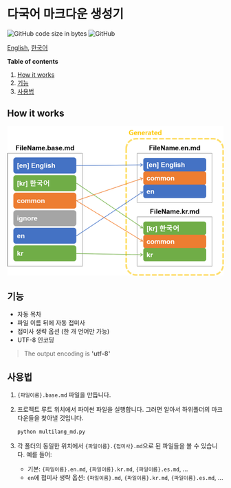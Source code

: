 # 다국어 마크다운 생성기

![GitHub code size in bytes](https://img.shields.io/github/languages/code-size/ryul1206/multilingual-markdown.svg)
![GitHub](https://img.shields.io/github/license/ryul1206/multilingual-markdown.svg)

[English](README.md), [한국어](README.kr.md)

**Table of contents**

1. [How it works](#How-it-works)
1. [기능](#기능)
1. [사용법](#사용법)

## How it works
![how it works](how-it-works.png)

## 기능

- 자동 목차
- 파일 이름 뒤에 자동 접미사
- 접미사 생략 옵션 (한 개 언어만 가능)
- UTF-8 인코딩

> The output encoding is **'utf-8'**

## 사용법

1. `{파일이름}.base.md` 파일을 만듭니다.
2. 프로젝트 루트 위치에서 파이썬 파일을 실행합니다. 그러면 알아서 하위폴더의 마크다운들을 찾아낼 것입니다.

    ```bash
    python multilang_md.py
    ```

3. 각 폴더의 동일한 위치에서 `{파일이름}.{접미사}.md`으로 된 파일들을 볼 수 있습니다. 예를 들어:
    - 기본: `{파일이름}.en.md`, `{파일이름}.kr.md`, `{파일이름}.es.md`, ...
    - `en`에 접미사 생략 옵션: `{파일이름}.md`, `{파일이름}.kr.md`, `{파일이름}.es.md`, ...
